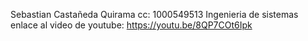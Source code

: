 Sebastian Castañeda Quirama 
cc: 1000549513
Ingenieria de sistemas
enlace al video de youtube: https://youtu.be/8QP7COt6Ipk